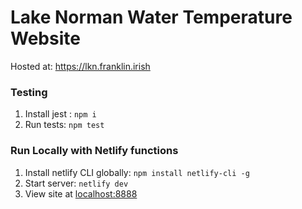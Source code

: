 # Lake Norman Water Temperature Website

Hosted at: https://lkn.franklin.irish

### Testing
1. Install jest : `npm i`
2. Run tests: `npm test`

### Run Locally with Netlify functions
1. Install netlify CLI globally: `npm install netlify-cli -g`
2. Start server: `netlify dev`
3. View site at [localhost:8888](http://localhost:8888)
